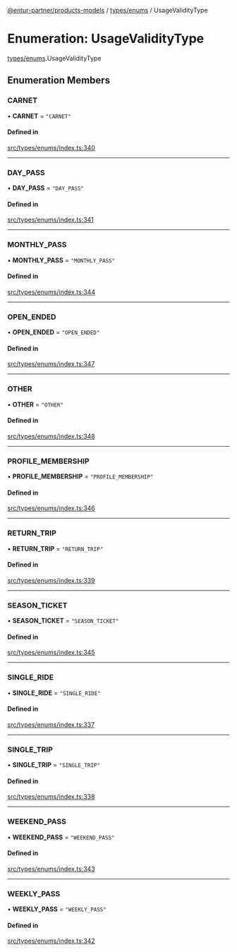 [@entur-partner/products-models](../README.md) / [types/enums](../modules/types_enums.md) / UsageValidityType

# Enumeration: UsageValidityType

[types/enums](../modules/types_enums.md).UsageValidityType

## Enumeration Members

### CARNET

• **CARNET** = ``"CARNET"``

#### Defined in

[src/types/enums/index.ts:340](https://github.com/entur/products-models/blob/main/src/types/enums/index.ts#L340)

___

### DAY\_PASS

• **DAY\_PASS** = ``"DAY_PASS"``

#### Defined in

[src/types/enums/index.ts:341](https://github.com/entur/products-models/blob/main/src/types/enums/index.ts#L341)

___

### MONTHLY\_PASS

• **MONTHLY\_PASS** = ``"MONTHLY_PASS"``

#### Defined in

[src/types/enums/index.ts:344](https://github.com/entur/products-models/blob/main/src/types/enums/index.ts#L344)

___

### OPEN\_ENDED

• **OPEN\_ENDED** = ``"OPEN_ENDED"``

#### Defined in

[src/types/enums/index.ts:347](https://github.com/entur/products-models/blob/main/src/types/enums/index.ts#L347)

___

### OTHER

• **OTHER** = ``"OTHER"``

#### Defined in

[src/types/enums/index.ts:348](https://github.com/entur/products-models/blob/main/src/types/enums/index.ts#L348)

___

### PROFILE\_MEMBERSHIP

• **PROFILE\_MEMBERSHIP** = ``"PROFILE_MEMBERSHIP"``

#### Defined in

[src/types/enums/index.ts:346](https://github.com/entur/products-models/blob/main/src/types/enums/index.ts#L346)

___

### RETURN\_TRIP

• **RETURN\_TRIP** = ``"RETURN_TRIP"``

#### Defined in

[src/types/enums/index.ts:339](https://github.com/entur/products-models/blob/main/src/types/enums/index.ts#L339)

___

### SEASON\_TICKET

• **SEASON\_TICKET** = ``"SEASON_TICKET"``

#### Defined in

[src/types/enums/index.ts:345](https://github.com/entur/products-models/blob/main/src/types/enums/index.ts#L345)

___

### SINGLE\_RIDE

• **SINGLE\_RIDE** = ``"SINGLE_RIDE"``

#### Defined in

[src/types/enums/index.ts:337](https://github.com/entur/products-models/blob/main/src/types/enums/index.ts#L337)

___

### SINGLE\_TRIP

• **SINGLE\_TRIP** = ``"SINGLE_TRIP"``

#### Defined in

[src/types/enums/index.ts:338](https://github.com/entur/products-models/blob/main/src/types/enums/index.ts#L338)

___

### WEEKEND\_PASS

• **WEEKEND\_PASS** = ``"WEEKEND_PASS"``

#### Defined in

[src/types/enums/index.ts:343](https://github.com/entur/products-models/blob/main/src/types/enums/index.ts#L343)

___

### WEEKLY\_PASS

• **WEEKLY\_PASS** = ``"WEEKLY_PASS"``

#### Defined in

[src/types/enums/index.ts:342](https://github.com/entur/products-models/blob/main/src/types/enums/index.ts#L342)
